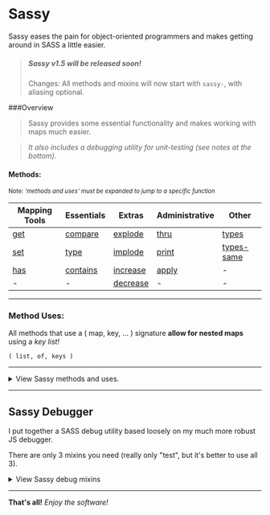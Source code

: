 # Sassy

Sassy eases the pain for object-oriented programmers and makes getting around in SASS a little easier.

> ##### *Sassy v1.5 will be released soon!*
> Changes: All methods and mixins will now start with `sassy-`, with aliasing optional.

###Overview

> Sassy provides some essential functionality and makes working with maps much easier.
 
> *It also includes a debugging utility for unit-testing (see notes at the bottom).*

#### Methods:

<sup>Note: *'methods and uses' must be expanded to jump to a specific function*</sup>

Mapping Tools | Essentials            | Extras                | Administrative  | Other
---           |---                    |---                    |---              |---
[get](#get)   | [compare](#compare)   | [explode](#explode)   | [thru](#thru)   | [types](#types)
[set](#set)   | [type](#type)         | [implode](#implode)   | [print](#print) | [types-same](#types-same)
[has](#has)   | [contains](#contains) | [increase](#increase) | [apply](#apply) | -
\-             | -                     | [decrease](#decrease) | -               | -



---

### Method Uses: 

All methods that use a ( map, key, ... ) signature **allow for nested maps** using a *key list!*

    ( list, of, keys )
    
---

<details>
<summary>View Sassy methods and uses.</summary>

#### get
> gets an value from a map key. for nested maps, use a list of keys

<details><summary>
Signatures and Supported Types
</summary>

Signature: 
 - get( map, key )
 - get( map, ( nested, key ) )

*Supported types: map*

[top](#sassy)

</details>

---

#### set
> sets a key:value pair in a map. for nested maps, use a key list

<details><summary>
Signatures and Supported Types
</summary>

Signature: 
 - set( map, key, value )
 - set( map, ( nested, key ), value )

@note *Remember SASS objects are immutable. Replace your map reference each time!*

*Supported types: map*

[top](#sassy)

</details>

---

#### has 
> checks if a map has a key. optionally returns the value

<details><summary>
Signatures and Supported Types
</summary>

Signature: has( map, key, [return], [default] )

Optional default value IF NO KEY (otherwise returns null).

*Supported types: map*

[top](#sassy)

</details>

---

#### compare
> compares 2 things

<details><summary>
Signatures and Supported Types
</summary>

Signature: compare( A, B )

*Supported types: any*

[top](#sassy)

</details>

---

#### type 
> gets the type of an object (optional check string to compare and return bool)

<details><summary>
Signatures and Supported Types
</summary>

Signature: type( var, [against] )

*Supported types: any*

[top](#sassy)

</details>

---

#### types
> returns the types of all args provided in a new list

<details><summary>
Signatures and Supported Types
</summary>

Signature: types ( varN... )

*Supported types: any*

[top](#sassy)

</details>

---

#### types-same
> checks that all vars provided are the same type

<details><summary>
Signatures and Supported Types
</summary>

Signature: types-same ( varN... )

*Supported types: any*

[top](#sassy)

</details>

---

#### contains
> checks if one thing contains another

<details><summary>
Signatures and Supported Types
</summary>

Signature: contains( haystack, needle )

*Supported types: map, list, string*

[top](#sassy)

</details>

---

#### explode
> breaks a string by {delimiter}, returns as list

<details><summary>
Signatures and Supported Types
</summary>

Signature: explode( string, [delimiter='-'] )

*Supported types: string*

[top](#sassy)

</details>

---

#### implode
> joins list items between glue, returning as a string

<details><summary>
Signatures and Supported Types
</summary>

Signature: implode( list, [wrap=false], [glue=', '] )

@note wrap is optional. if true, adds ( ) to string before returning

*Supported types: list*

[top](#sassy)

</details>

---

#### thru( any )
> returns the first argument straight thru (useful for testing purposes)

<details><summary>
Signatures and Supported Types
</summary>

Signature: thru( any )

*Supported types: any*

[top](#sassy)

</details>

---

#### print
> prints a map as a string representation (similar to native "inspect" function)

<details><summary>
Signatures and Supported Types
</summary>

Signature: print( map )

*Supported types: map*

[top](#sassy)

</details>

---

#### apply
> essentially 'calls' a function. values will be fed as call unless they are a list or map. if list, passed as multiple args. if you need to pass a single list, use an "argsmap" ( args: ( your, list ) ) as the arguments param. used by debugger

<details><summary>
Signatures and Supported Types
</summary>

Signature: 
  - apply( method_name,  argslist... )
  - apply( method_name,  ( list, of, args ) )
  - apply( method_name,  argsmap )

*Supported types: function*

[top](#sassy)

</details>

---

#### increase
> increases a number [in a map] by X

<details><summary>
Signatures and Supported Types
</summary>

Signature: 
  - increase( number, [x=1] )
  - increase( map, key, [x=1] )

*Supported types: number, map with number as value to a key*

[top](#sassy)

</details>

---

#### decrease
> decreases a number [in a map] by X

<details><summary>
Signatures and Supported Types
</summary>

Signature: 
  - decrease( number, [x=1] )
  - decrease( map, key, [x=1] )

*Supported types: number, map with number as value to a key*

[top](#sassy)

</details>

---

#### pluck
> pulls a shared key from multiple maps

<details><summary>
Signatures and Supported Types
</summary>

Signature: pluck( key, maps.. )

@note also accepts a list of maps

*Supported types: map*

[top](#sassy)

</details>

[top](#sassy)

</details>

---

## Sassy Debugger

I put together a SASS debug utility based loosely on my much more robust JS debugger. 

There are only 3 mixins you need (really only "test", but it's better to use all 3).

<details>
<summary>View Sassy debug mixins</summary>

---

Mixin: start
> starts a debugger

Signature: @include start(debug_name)



---

Mixin: test
> performs a unit test and echos result

<details><summary>
Signatures and Uses
</summary>

Signature:   
  - @include test( method_name, arguments, [expect=true] )
  - @include test( name, result, [expect=true] )

> *You should* ***always use a list of arguments*** *instead of a result boolean.*

> The result boolean option is there for edge cases where comparing the result isn't so easy. 

> If you need to pass a single list, use an argsmap 

>     ( args: ( your, list ) )

> *You can add a variation string as the 4th parameter. Useful if debugging similar signatures.*

[top](#sassy)

</details>

---

Mixin: complete
> reports a summary of pass | fail.

Signature: @include complete;

> **Include this after your last test.** It will tell you that all tests passed or which ones failed (and why).


[top](#sassy)

</details>

---

**That's all!** *Enjoy the software!*
